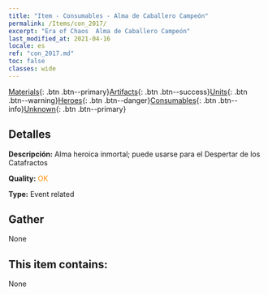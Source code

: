 ```yaml
---
title: "Item - Consumables - Alma de Caballero Campeón"
permalink: /Items/con_2017/
excerpt: "Era of Chaos  Alma de Caballero Campeón"
last_modified_at: 2021-04-16
locale: es
ref: "con_2017.md"
toc: false
classes: wide
---
```

 [Materials](/es/Items/){: .btn .btn--primary}[Artifacts](/es/Items/Artifacts/){: .btn .btn--success}[Units](/es/Items/Units/){: .btn .btn--warning}[Heroes](/es/Items/Heroes/){: .btn .btn--danger}[Consumables](/es/Items/Consumables/){: .btn .btn--info}[Unknown](/es/Items/Unknown/){: .btn .btn--primary}

## Detalles
 **Descripción:** Alma heroica inmortal; puede usarse para el Despertar de los Catafractos

 **Quality:** <span style="color: #FF8C00">OK</span>

 **Type:** Event related

## Gather

  None

## This item contains:

  None

